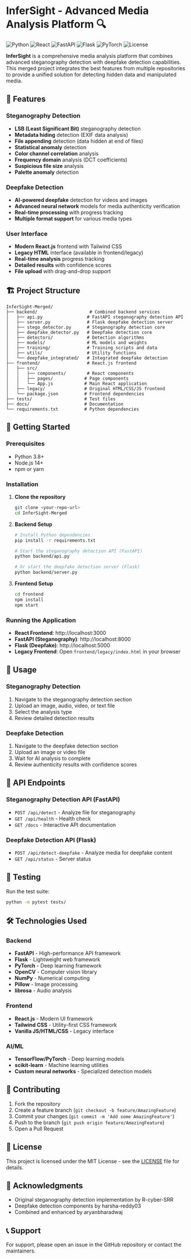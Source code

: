 # InferSight - Advanced Media Analysis Platform 🔍

![Python](https://img.shields.io/badge/Python-3.8+-blue.svg)
![React](https://img.shields.io/badge/React-18+-61dafb.svg)
![FastAPI](https://img.shields.io/badge/FastAPI-0.104+-red.svg)
![Flask](https://img.shields.io/badge/Flask-2.0+-green.svg)
![PyTorch](https://img.shields.io/badge/PyTorch-1.12+-orange.svg)
![License](https://img.shields.io/badge/License-MIT-green.svg)

**InferSight** is a comprehensive media analysis platform that combines advanced steganography detection with deepfake detection capabilities. This merged project integrates the best features from multiple repositories to provide a unified solution for detecting hidden data and manipulated media.

## 🌟 Features

### Steganography Detection
- **LSB (Least Significant Bit)** steganography detection
- **Metadata hiding** detection (EXIF data analysis)
- **File appending** detection (data hidden at end of files)
- **Statistical anomaly** detection
- **Color channel correlation** analysis
- **Frequency domain** analysis (DCT coefficients)
- **Suspicious file size** analysis
- **Palette anomaly** detection

### Deepfake Detection
- **AI-powered deepfake** detection for videos and images
- **Advanced neural network** models for media authenticity verification
- **Real-time processing** with progress tracking
- **Multiple format support** for various media types

### User Interface
- **Modern React.js** frontend with Tailwind CSS
- **Legacy HTML** interface (available in frontend/legacy)
- **Real-time analysis** progress tracking
- **Detailed results** with confidence scores
- **File upload** with drag-and-drop support

## 🏗️ Project Structure

```
InferSight-Merged/
├── backend/                    # Combined backend services
│   ├── api.py                 # FastAPI steganography detection API
│   ├── server.py              # Flask deepfake detection server
│   ├── stego_detector.py      # Steganography detection core
│   ├── deepfake_detector.py   # Deepfake detection core
│   ├── detectors/             # Detection algorithms
│   ├── models/                # ML models and weights
│   ├── training/              # Training scripts and data
│   ├── utils/                 # Utility functions
│   └── deepfake_integrated/   # Integrated deepfake detection
├── frontend/                  # React.js frontend
│   ├── src/
│   │   ├── components/        # React components
│   │   ├── pages/            # Page components
│   │   └── App.js            # Main React application
│   ├── legacy/               # Original HTML/CSS/JS frontend
│   └── package.json          # Frontend dependencies
├── tests/                    # Test files
├── docs/                     # Documentation
└── requirements.txt          # Python dependencies
```

## 🚀 Getting Started

### Prerequisites
- Python 3.8+
- Node.js 14+
- npm or yarn

### Installation

1. **Clone the repository**
   ```bash
   git clone <your-repo-url>
   cd InferSight-Merged
   ```

2. **Backend Setup**
   ```bash
   # Install Python dependencies
   pip install -r requirements.txt
   
   # Start the steganography detection API (FastAPI)
   python backend/api.py
   
   # Or start the deepfake detection server (Flask)
   python backend/server.py
   ```

3. **Frontend Setup**
   ```bash
   cd frontend
   npm install
   npm start
   ```

### Running the Application

- **React Frontend**: http://localhost:3000
- **FastAPI (Steganography)**: http://localhost:8000
- **Flask (Deepfake)**: http://localhost:5000
- **Legacy Frontend**: Open `frontend/legacy/index.html` in your browser

## 🎯 Usage

### Steganography Detection
1. Navigate to the steganography detection section
2. Upload an image, audio, video, or text file
3. Select the analysis type
4. Review detailed detection results

### Deepfake Detection
1. Navigate to the deepfake detection section
2. Upload an image or video file
3. Wait for AI analysis to complete
4. Review authenticity results with confidence scores

## 🔧 API Endpoints

### Steganography Detection API (FastAPI)
- `POST /api/detect` - Analyze file for steganography
- `GET /api/health` - Health check
- `GET /docs` - Interactive API documentation

### Deepfake Detection API (Flask)
- `POST /api/detect-deepfake` - Analyze media for deepfake content
- `GET /api/status` - Server status

## 🧪 Testing

Run the test suite:
```bash
python -m pytest tests/
```

## 🛠️ Technologies Used

### Backend
- **FastAPI** - High-performance API framework
- **Flask** - Lightweight web framework
- **PyTorch** - Deep learning framework
- **OpenCV** - Computer vision library
- **NumPy** - Numerical computing
- **Pillow** - Image processing
- **librosa** - Audio analysis

### Frontend
- **React.js** - Modern UI framework
- **Tailwind CSS** - Utility-first CSS framework
- **Vanilla JS/HTML/CSS** - Legacy interface

### AI/ML
- **TensorFlow/PyTorch** - Deep learning models
- **scikit-learn** - Machine learning utilities
- **Custom neural networks** - Specialized detection models

## 🤝 Contributing

1. Fork the repository
2. Create a feature branch (`git checkout -b feature/AmazingFeature`)
3. Commit your changes (`git commit -m 'Add some AmazingFeature'`)
4. Push to the branch (`git push origin feature/AmazingFeature`)
5. Open a Pull Request

## 📄 License

This project is licensed under the MIT License - see the [LICENSE](LICENSE) file for details.

## 🙏 Acknowledgments

- Original steganography detection implementation by R-cyber-SRR
- Deepfake detection components by harsha-reddy03
- Combined and enhanced by aryanbharadwaj

## 📞 Support

For support, please open an issue in the GitHub repository or contact the maintainers.